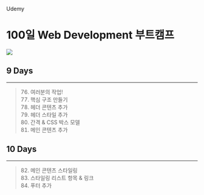 Udemy

# 100일 Web Development 부트캠프

[<img src="https://img.shields.io/badge/github-%23121011.svg?style=for-the-badge&logo=github&logoColor=white" />](https://github.com/academind/100-days-of-web-development/)

## 9 Days

<hr />

> 76. 여러분의 작업!
> 77. 핵심 구조 만들기
> 78. 헤더 콘텐츠 추가
> 79. 헤더 스타일 추가
> 80. 간격 & CSS 박스 모델
> 81. 메인 콘텐츠 추가

## 10 Days

<hr />

> 82. 메인 콘텐츠 스타일링
> 83. 스타일링 리스트 항목 & 링크
> 84. 푸터 추가
